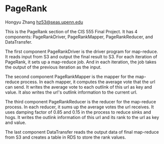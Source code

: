 # PageRank

Hongyu Zhang hz53@seas.upenn.edu

This is the PageRank section of the CIS 555 Final Project. It has 4 components: PageRankDriver, PageRankMapper, PageRankReducer, and DataTransfer.

The first component PageRankDriver is the driver program for map-reduce. It reads input from S3 and output the final result to S3. For each iteration of PageRank, it sets up a map-reduce job. And in each iteration, the job takes the output of the previous iteration as the input.

The second component PageRankMapper is the mapper for the map-reduce process. In each mapper, it computes the average vote that the url can send. It writes the average vote to each outlink of this url as key and value. It also writes the url's outlink information to the current url.

The third component PageRankReducer is the reducer for the map-reduce process. In each reducer, it sums up the average votes the url receives. It uses damping factor of 0.85 and 0.15 in the process to reduce sinks and hogs. It writes the outlink information of this url and its rank to the url as key and value. 

The last component DataTransfer reads the output data of final map-reduce from S3 and creates a table in RDS to store the rank values.

